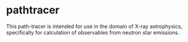 # pathtracer
This path-tracer is intended for use in the domain of X-ray astrophysics,
specifically for calculation of observables from neutron star emissions.
